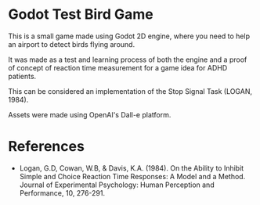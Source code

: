 # Godot Test Bird Game

This is a small game made using Godot 2D engine, where you need to help an airport to detect birds flying around.

It was made as a test and learning process of both the engine and a proof of concept of reaction time measurement for a game idea for ADHD patients.

This can be considered an implementation of the Stop Signal Task (LOGAN, 1984).

Assets were made using OpenAI's Dall-e platform.

# References
* Logan, G.D, Cowan, W.B, & Davis, K.A. (1984). On the Ability to Inhibit Simple and Choice Reaction Time Responses: A Model and a Method. Journal of Experimental Psychology: Human Perception and Performance, 10, 276-291.
